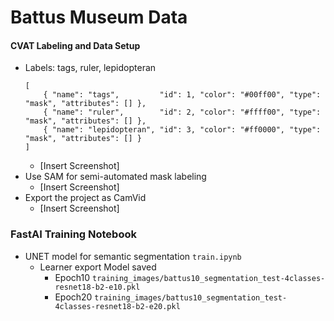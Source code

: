 
# Battus Museum Data 

#### CVAT Labeling and Data Setup
- Labels: tags, ruler, lepidopteran 
    ```
    [
        { "name": "tags",         "id": 1, "color": "#00ff00", "type": "mask", "attributes": [] },
        { "name": "ruler",        "id": 2, "color": "#ffff00", "type": "mask", "attributes": [] },
        { "name": "lepidopteran", "id": 3, "color": "#ff0000", "type": "mask", "attributes": [] }
    ]
    ```
    - [Insert Screenshot]
- Use SAM for semi-automated mask labeling
    - [Insert Screenshot]
- Export the project as CamVid 
    - [Insert Screenshot]


### FastAI Training Notebook
- UNET model for semantic segmentation `train.ipynb`
    - Learner export Model saved 
      - Epoch10 `training_images/battus10_segmentation_test-4classes-resnet18-b2-e10.pkl`
      - Epoch20 `training_images/battus10_segmentation_test-4classes-resnet18-b2-e20.pkl`